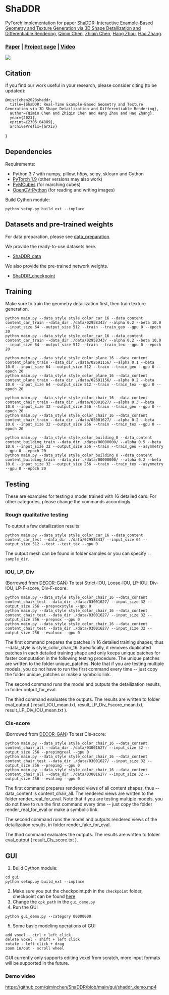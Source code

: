 # ShaDDR
PyTorch implementation for paper [ShaDDR: Interactive Example-Based Geometry and Texture Generation via 3D Shape Detailization and Differentiable Rendering](https://arxiv.org/abs/2306.04889), [Qimin Chen](https://qiminchen.github.io/), [Zhiqin Chen](https://czq142857.github.io/), [Hang Zhou](http://home.ustc.edu.cn/~zh2991/), [Hao Zhang](http://www.cs.sfu.ca/~haoz/).

### [Paper](https://arxiv.org/abs/2306.04889)  |  [Project page](https://qiminchen.github.io/shaddr/)  |   [Video]()

<img src='teaser.svg' />

## Citation
If you find our work useful in your research, please consider citing (to be updated):

	@misc{chen2023shaddr,
      title={ShaDDR: Real-Time Example-Based Geometry and Texture Generation via 3D Shape Detailization and Differentiable Rendering}, 
      author={Qimin Chen and Zhiqin Chen and Hang Zhou and Hao Zhang},
      year={2023},
      eprint={2306.04889},
      archivePrefix={arXiv}
}

## Dependencies
Requirements:
- Python 3.7 with numpy, pillow, h5py, scipy, sklearn and Cython
- [PyTorch 1.9](https://pytorch.org/get-started/locally/) (other versions may also work)
- [PyMCubes](https://github.com/pmneila/PyMCubes) (for marching cubes)
- [OpenCV-Python](https://opencv-python-tutroals.readthedocs.io/en/latest/) (for reading and writing images)

Build Cython module:
```
python setup.py build_ext --inplace
```

## Datasets and pre-trained weights
For data preparation, please see [data_preparation](https://github.com/qiminchen/ShaDDR/tree/main/data_preparation).

We provide the ready-to-use datasets here.

- [ShaDDR_data](https://drive.google.com/drive/folders/1IKm4mo08p-nex54esbEmaJiKbb-jjq_7?usp=sharing)

We also provide the pre-trained network weights.

- [ShaDDR_checkpoint](https://drive.google.com/drive/folders/1-6MZhvPL_OgAFnWwnGb9lWC7_xoQu6Aa?usp=sharing)

## Training
Make sure to train the geometry detailization first, then train texture generation.
```
python main.py --data_style style_color_car_16 --data_content content_car_train --data_dir ./data/02958343/ --alpha 0.2 --beta 10.0 --input_size 64 --output_size 512 --train --train_geo --gpu 0 --epoch 20
python main.py --data_style style_color_car_16 --data_content content_car_train --data_dir ./data/02958343/ --alpha 0.2 --beta 10.0 --input_size 64 --output_size 512 --train --train_tex --gpu 0 --epoch 20

python main.py --data_style style_color_plane_16 --data_content content_plane_train --data_dir ./data/02691156/ --alpha 0.1 --beta 10.0 --input_size 64 --output_size 512 --train --train_geo --gpu 0 --epoch 20
python main.py --data_style style_color_plane_16 --data_content content_plane_train --data_dir ./data/02691156/ --alpha 0.2 --beta 10.0 --input_size 64 --output_size 512 --train --train_tex --gpu 0 --epoch 20

python main.py --data_style style_color_chair_16 --data_content content_chair_train --data_dir ./data/03001627/ --alpha 0.3 --beta 10.0 --input_size 32 --output_size 256 --train --train_geo --gpu 0 --epoch 20
python main.py --data_style style_color_chair_16 --data_content content_chair_train --data_dir ./data/03001627/ --alpha 0.2 --beta 10.0 --input_size 32 --output_size 256 --train --train_tex --gpu 0 --epoch 20

python main.py --data_style style_color_building_8 --data_content content_building_train --data_dir ./data/00000000/ --alpha 0.5 --beta 10.0 --input_size 32 --output_size 256 --train --train_geo --asymmetry --gpu 0 --epoch 20
python main.py --data_style style_color_building_8 --data_content content_building_train --data_dir ./data/00000000/ --alpha 0.2 --beta 10.0 --input_size 32 --output_size 256 --train --train_tex --asymmetry --gpu 0 --epoch 20
```

## Testing
These are examples for testing a model trained with 16 detailed cars. For other categories, please change the commands accordingly.

### Rough qualitative testing
To output a few detailization results:
```
python main.py --data_style style_color_car_16 --data_content content_car_test --data_dir ./data/02958343/ --input_size 64 --output_size 512 --test --test_tex --gpu 0
```
The output mesh can be found in folder samples or you can specify `--sample_dir`.

### IOU, LP, Div
(Borrowed from [DECOR-GAN](https://github.com/czq142857/DECOR-GAN#iou-lp-div)) To test Strict-IOU, Loose-IOU, LP-IOU, Div-IOU, LP-F-score, Div-F-score:
```
python main.py --data_style style_color_chair_16 --data_content content_chair_test --data_dir ./data/03001627/ --input_size 32 --output_size 256 --prepvoxstyle --gpu 0
python main.py --data_style style_color_chair_16 --data_content content_chair_test --data_dir ./data/03001627/ --input_size 32 --output_size 256 --prepvox --gpu 0
python main.py --data_style style_color_chair_16 --data_content content_chair_test --data_dir ./data/03001627/ --input_size 32 --output_size 256 --evalvox --gpu 0
```
The first command prepares the patches in 16 detailed training shapes, thus --data_style is style_color_chair_16. Specifically, it removes duplicated patches in each detailed training shape and only keeps unique patches for faster computation in the following testing procedure. The unique patches are written to the folder unique_patches. Note that if you are testing multiple models, you do not have to run the first command every time -- just copy the folder unique_patches or make a symbolic link.

The second command runs the model and outputs the detailization results, in folder output_for_eval.

The third command evaluates the outputs. The results are written to folder eval_output ( result_IOU_mean.txt, result_LP_Div_Fscore_mean.txt, result_LP_Div_IOU_mean.txt ).

### Cls-score
(Borrowed from [DECOR-GAN](https://github.com/czq142857/DECOR-GAN#cls-score)) To test Cls-score:
```
python main.py --data_style style_color_chair_16 --data_content content_chair_all --data_dir ./data/03001627/ --input_size 32 --output_size 256 --prepimgreal --gpu 0
python main.py --data_style style_color_chair_16 --data_content content_chair_test --data_dir ./data/03001627/ --input_size 32 --output_size 256 --prepimg --gpu 0
python main.py --data_style style_color_chair_16 --data_content content_chair_all --data_dir ./data/03001627/ --input_size 32 --output_size 256 --evalimg --gpu 0
```
The first command prepares rendered views of all content shapes, thus --data_content is content_chair_all. The rendered views are written to the folder render_real_for_eval. Note that if you are testing multiple models, you do not have to run the first command every time -- just copy the folder render_real_for_eval or make a symbolic link.

The second command runs the model and outputs rendered views of the detailization results, in folder render_fake_for_eval.

The third command evaluates the outputs. The results are written to folder eval_output ( result_Cls_score.txt ).

## GUI
1. Build Cython module:
```
cd gui
python setup.py build_ext --inplace

```
2. Make sure you put the checkpoint.pth in the `checkpoint` folder, checkpoint can be found [here](https://drive.google.com/drive/folders/1BarCEue5fdOIOZGwJHQDwKq-PbsM0ZCb?usp=drive_link)
3. Change the `cpk_path` in the `gui_demo.py`
4. Run the GUI
```
python gui_demo.py --category 00000000
```
5. Some basic modeling operations of GUI
```
add voxel - ctrl + left click
delete voxel - shift + left click
rotate - left click + drag
zoom in/out - scroll wheel
```
GUI currently only supports editing voxel from scratch, more input formats will be supported in the future.

### Demo video
https://github.com/qiminchen/ShaDDR/blob/main/gui/shaddr_demo.mp4
